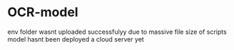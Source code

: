 # OCR-model
env folder wasnt uploaded successfulyy due to massive file size of scripts
model hasnt been deployed a cloud server yet
